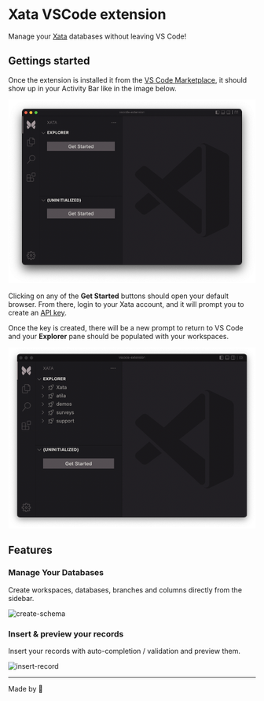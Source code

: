 # Xata VSCode extension

Manage your [Xata](https://xata.io) databases without leaving VS Code!

## Gettings started

Once the extension is installed it from the [VS Code Marketplace](), it should show up in your Activity Bar like in the image below.

![Setup view for the VSCode Extension](https://github.com/xataio/vscode-extension/raw/main/doc/get-started-view.png)

Clicking on any of the **Get Started** buttons should open your default browser. From there, login to your Xata account, and it will prompt you to create an [API key](https://docs.xata.io/concepts/api-keys). 

Once the key is created, there will be a new prompt to return to VS Code and your **Explorer** pane should be populated with your workspaces.

![List of workspaces on Xata VSCode Extension](https://github.com/xataio/vscode-extension/raw/main/doc/workspaces-view.png)

## Features

### Manage Your Databases

Create workspaces, databases, branches and columns directly from the sidebar.

![create-schema](https://github.com/xataio/vscode-extension/raw/main/doc/create-schema.gif)

### Insert & preview your records

Insert your records with auto-completion / validation and preview them.

![insert-record](https://github.com/xataio/vscode-extension/raw/main/doc/insert-preview-records.gif)

---

Made by 🦋

